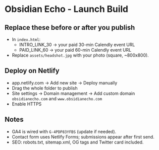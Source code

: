 # Obsidian Echo - Launch Build

## Replace these before or after you publish
- In `index.html`:
  - INTRO_LINK_30 -> your paid 30-min Calendly event URL
  - PAID_LINK_60  -> your paid 60-min Calendly event URL
- Replace `assets/headshot.jpg` with your photo (square, ~800x800).

## Deploy on Netlify
- app.netlify.com -> Add new site -> Deploy manually
- Drag the whole folder to publish
- Site settings -> Domain management -> Add custom domain `obsidianecho.com` and `www.obsidianecho.com`
- Enable HTTPS

## Notes
- GA4 is wired with `G-4PDP83YFBS` (update if needed).
- Contact form uses Netlify Forms; submissions appear after first send.
- SEO: robots.txt, sitemap.xml, OG tags and Twitter card included.
